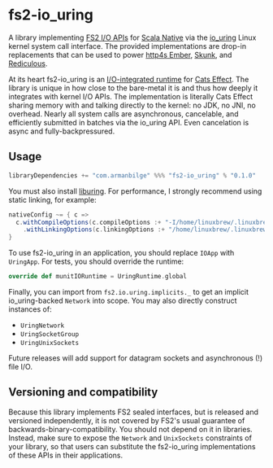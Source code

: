 # fs2-io_uring

A library implementing [FS2 I/O APIs](https://fs2.io/#/io) for [Scala Native](https://scala-native.org/) via the [io_uring](https://en.wikipedia.org/wiki/Io_uring) Linux kernel system call interface. The provided implementations are drop-in replacements that can be used to power [http4s Ember](https://http4s.org/v0.23/docs/integrations.html#ember), [Skunk](https://github.com/tpolecat/skunk), and [Rediculous](https://github.com/davenverse/rediculous).

At its heart fs2-io_uring is an [I/O-integrated runtime](https://github.com/typelevel/cats-effect/discussions/3070) for [Cats Effect](https://typelevel.org/cats-effect/). The library is unique in how close to the bare-metal it is and thus how deeply it integrates with kernel I/O APIs. The implementation is literally Cats Effect sharing memory with and talking directly to the kernel: no JDK, no JNI, no overhead. Nearly all system calls are asynchronous, cancelable, and efficiently submitted in batches via the io_uring API. Even cancelation is async and fully-backpressured.

## Usage

```scala
libraryDependencies += "com.armanbilge" %%% "fs2-io_uring" % "0.1.0"
```

You must also install [liburing](https://github.com/axboe/liburing). For performance, I strongly recommend using static linking, for example:

```scala
nativeConfig ~= { c =>
  c.withCompileOptions(c.compileOptions :+ "-I/home/linuxbrew/.linuxbrew/include")
    .withLinkingOptions(c.linkingOptions :+ "/home/linuxbrew/.linuxbrew/lib/liburing.a")
}
```

To use fs2-io_uring in an application, you should replace `IOApp` with `UringApp`. For tests, you should override the runtime:

```scala
override def munitIORuntime = UringRuntime.global
```

Finally, you can import from `fs2.io.uring.implicits._` to get an implicit io_uring-backed `Network` into scope. You may also directly construct instances of:

- `UringNetwork`
- `UringSocketGroup`
- `UringUnixSockets`

Future releases will add support for datagram sockets and asynchronous (!) file I/O.

## Versioning and compatibility

Because this library implements FS2 sealed interfaces, but is released and versioned independently, it is not covered by FS2's usual guarantee of backwards-binary-compatibility. You should not depend on it in libraries. Instead, make sure to expose the `Network` and `UnixSockets` constraints of your library, so that users can substitute the fs2-io_uring implementations of these APIs in their applications.
